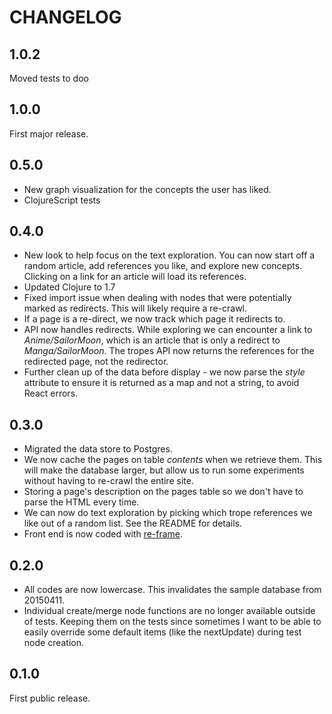 # CHANGELOG

## 1.0.2

Moved tests to doo

## 1.0.0

First major release.

## 0.5.0

* New graph visualization for the concepts the user has liked.
* ClojureScript tests

## 0.4.0

* New look to help focus on the text exploration.  You can now start off a random article, add references you like, and explore new concepts. Clicking on a link for an article will load its references.
* Updated Clojure to 1.7
* Fixed import issue when dealing with nodes that were potentially marked as redirects. This will likely require a re-crawl.
* If a page is a re-direct, we now track which page it redirects to. 
* API now handles redirects. While exploring we can encounter a link to *Anime/SailorMoon*, which is an article that is only a redirect to *Manga/SailorMoon*. The tropes API now returns the references for the redirected page, not the redirector.
* Further clean up of the data before display - we now parse the _style_ attribute to ensure it is returned as a map and not a string, to avoid React errors.

## 0.3.0

* Migrated the data store to Postgres.
* We now cache the pages on table _contents_ when we retrieve them.  This will make the database larger, but allow us to run some experiments without having to re-crawl the entire site.
* Storing a page's description on the pages table so we don't have to parse the HTML every time.
* We can now do text exploration by picking which trope references we like out of a random list. See the README for details.
* Front end is now coded with [re-frame](https://github.com/Day8/re-frame).
  
## 0.2.0

* All codes are now lowercase. This invalidates the sample database from 20150411.
* Individual create/merge node functions are no longer available outside of tests. Keeping them on the tests since sometimes I want to be able to easily override some default items (like the nextUpdate) during test node creation. 

## 0.1.0

First public release.
 
